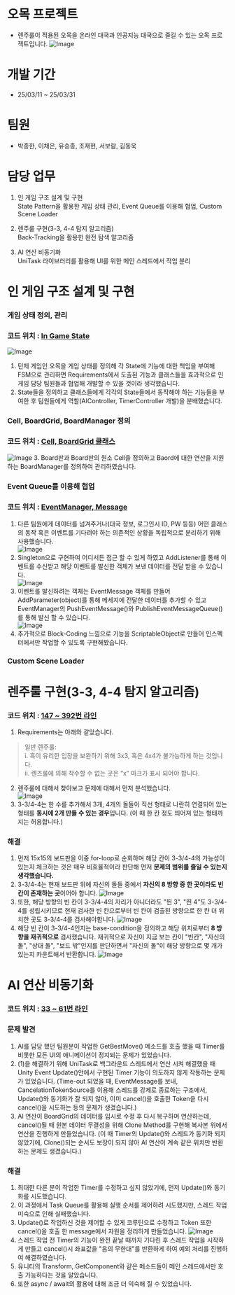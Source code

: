 # 오목 프로젝트
+ 렌주룰이 적용된 오목을 온라인 대국과 인공지능 대국으로 즐길 수 있는 오목 프로젝트입니다.
![Image](https://github.com/user-attachments/assets/783aa0ef-fde4-4d08-bf9f-f75fe660b436)

# 개발 기간
+ 25/03/11 ~ 25/03/31

# 팀원
+ 박종한, 이채은, 유승종, 조재현, 서보람, 김동욱

# 담당 업무
1. 인 게임 구조 설계 및 구현   
  State Pattern을 활용한 게임 상태 관리, Event Queue를 이용해 협업, Custom Scene Loader

2. 렌주룰 구현(3-3, 4-4 탐지 알고리즘)   
  Back-Tracking을 활용한 완전 탐색 알고리즘

3. AI 연산 비동기화   
  UniTask 라이브러리를 활용해 UI를 위한 메인 스레드에서 작업 분리

# 인 게임 구조 설계 및 구현
### 게임 상태 정의, 관리
### 코드 위치 : [In Game State](https://github.com/Omok-Team1/Omok/tree/ParkJongHan/Assets/01.%20Scripts/In%20Game/StateMachine/Game%20States/Game%20Play%20States)

![Image](https://github.com/user-attachments/assets/96348d68-e5d4-45b2-a540-83149de26e20)
1. 턴제 게임인 오목을 게임 상태를 정의해 각 State에 기능에 대한 책임을 부여해 FSM으로 관리하면 Requirements에서 도출된 기능과 클래스들을 효과적으로 인 게임 담당 팀원들과 협업해 개발할 수 있을 것이라 생각했습니다.
2. State들을 정의하고 클래스들에게 각각의 State들에서 동작해야 하는 기능들을 부여한 후 팀원들에게 역할(AIController, TimerController 개발)을 분배했습니다.

### Cell, BoardGrid, BoardManager 정의
### 코드 위치 : [Cell, BoardGrid 클래스](https://github.com/Omok-Team1/Omok/tree/ParkJongHan/Assets/01.%20Scripts/In%20Game/Grid)
![Image](https://github.com/user-attachments/assets/90710652-8e10-4b1a-81fd-6e9978b9cf4c)
3. Board판과 Board판의 원소 Cell을 정의하고 Baord에 대한 연산을 지원하는 BoardManager를 정의하여 관리하였습니다.

### Event Queue를 이용해 협업
### 코드 위치 : [EventManager, Message](https://github.com/Omok-Team1/Omok/tree/ParkJongHan/Assets/01.%20Scripts/Utill/EventQueue)
1. 다른 팀원에게 데이터를 넘겨주거나(대국 정보, 로그인시 ID, PW 등등) 어떤 클래스의 동작 혹은 이벤트를 기다려야 하는 의존적인 상황을 독립적으로 분리하기 위해 사용했습니다.   
![Image](https://github.com/user-attachments/assets/186cd4fe-063e-4892-a4c0-e20c176fc1e8)
2. Singleton으로 구현하여 어디서든 접근 할 수 있게 하였고 AddListener를 통해 이벤트를 수신받고 해당 이벤트를 발신한 객체가 보낸 데이터를 전달 받을 수 있습니다.   
![Image](https://github.com/user-attachments/assets/8596f824-680a-4e9d-b557-18ade3206d57)
3. 이벤트를 발신하려는 객체는 EventMessage 객체를 만들어 AddParameter<T>(object)를 통해 메세지에 전달한 데이터를 추가할 수 있고 EventManager의 PushEventMessage()와 PublishEventMessageQueue()를 통해 발신 할 수 있습니다.   
![Image](https://github.com/user-attachments/assets/7cc5c1f0-c58c-4eea-802a-d459bc4ffbba)
4. 추가적으로 Block-Coding 느낌으로 기능을 ScriptableObject로 만들어 인스펙터에서만 작업할 수 있도록 구현해봤습니다.

### Custom Scene Loader

# 렌주룰 구현(3-3, 4-4 탐지 알고리즘)
### 코드 위치 : [147 ~ 392번 라인](https://github.com/Omok-Team1/Omok/blob/ParkJongHan/Assets/01.%20Scripts/In%20Game/ManagerController/BoardManager.cs#L147)
1. Requirements는 아래와 같았습니다.   
> 일반 렌주룰:   
> i. 흑이 유리한 입장을 보완하기 위해 3x3, 혹은 4x4가 불가능하게 하는 것입니다.   
> ii. 렌즈룰에 의해 착수할 수 없는 곳은 “x” 마크가 표시 되어야 합니다.
2. 렌주룰에 대해서 찾아보고 문제에 대해서 먼저 분석했습니다.   
![Image](https://github.com/user-attachments/assets/5bd9c02b-776f-4e8e-b46b-2beceef0a626)
3. 3-3/4-4는 한 수를 추가해서 3개, 4개의 돌들이 직선 형태로 나란히 연결되어 있는 형태를 **동시에 2개 만들 수 있는 경우**입니다. (이 때 한 칸 정도 띄어져 있는 형태까지는 허용합니다.)

### 해결
1. 먼저 15x15의 보드판을 이중 for-loop로 순회하며 해당 칸이 3-3/4-4의 가능성이 있는지 체크하는 것은 매우 비효율적이라 판단해 먼저 **문제의 범위를 줄일 수 있는지 생각했습니다.**
2. 3-3/4-4는 현재 보드판 위에 자신의 돌들 중에서 **자신의 8 방향 중 한 곳이라도 빈 칸이 존재하는 곳**이어야 합니다.
![Image](https://github.com/user-attachments/assets/0ad15912-66b2-4d90-b84c-70fad6161eeb)
3. 또한, 해당 방향의 빈 칸이 3-3/4-4의 자리가 아니더라도 "띈 3", "띈 4"도 3-3/4-4를 성립시키므로 현재 검사한 빈 칸으로부터 빈 칸이 검출된 방향으로 한 칸 더 위치한 곳도 3-3/4-4를 검사해야합니다.
![Image](https://github.com/user-attachments/assets/50da4458-5451-45b6-ad43-90c6177f326c)
4. 해당 빈 칸이 3-3/4-4인지는 base-condition을 정의하고 해당 위치로부터 **8 방향을 재귀적으로** 검사했습니다. 재귀적으로 자신이 지금 보는 칸이 "빈칸", "자신의 돌", "상대 돌", "보드 밖"인지를 판단하면서 "자신의 돌"이 해당 방향으로 몇 개가 있는지 카운트해서 반환합니다.
![Image](https://github.com/user-attachments/assets/41edabe8-64f4-465b-b67b-4f0b00b91526)

# AI 연산 비동기화
### 코드 위치 : [33 ~ 61번 라인](https://github.com/Omok-Team1/Omok/blob/ebbf28985b4fc2f2e9fbead82d168464d80e6e2b/Assets/01.%20Scripts/In%20Game/ManagerController/OpponentController.cs#L33)
### 문제 발견   
1. AI를 담당 했던 팀원분이 작업한 GetBestMove() 메소드를 호출 했을 때 Timer를 비롯한 모든 UI의 애니메이션이 정지되는 문제가 있었습니다.
2. (1)을 해결하기 위해 UniTask로 백그라운드 스레드에서 연산 시켜 해결했을 때 Unity Event Update()안에서 구현된 Timer 기능이 의도하지 않게 작동하는 문제가 있었습니다.
  (Time-out 되었을 때, EventMessage를 보내, CancelationTokenSource를 이용해 스레드를 강제로 종료하는 구조에서, Update()와 동기화가 잘 되지 않아, 이미 cancel()을 호출한 Token을 다시 cancel()을 시도하는 등의 문제가 생겼습니다.)
3. AI 연산이 BoardGrid의 데이터를 임시로 수정 후 다시 복구하며 연산하는데, cancel()될 때 원본 데이터 무결성을 위해 Clone Method를 구현해 복사본 위에서 연산을 진행하게 만들었습니다.
   (이 때 Timer의 Update()와 스레드가 동기화 되지 않았기에, Clone()되는 순서도 보장이 되지 않아 AI 연산이 계속 같은 위치만 반환하는 문제도 생겼습니다.) 

### 해결
1. 최대한 다른 분이 작업한 Timer를 수정하고 싶지 않았기에, 먼저 Update()와 동기화를 시도했습니다.
2. 이 과정에서 Task Queue를 활용해 실행 순서를 제어하려 시도했지만, 스레드 작업 미숙으로 인해 실패했습니다.
3. Update()로 작업하신 것을 제어할 수 있게 코루틴으로 수정하고 Token 또한 cancel()을 호출 한 message에서 자원을 정리하게 만들었습니다.
![Image](https://github.com/user-attachments/assets/ecd7df82-ff07-40b4-8b22-d40474ccf39e)
4. 스레드 작업 전 Timer의 기능이 완전 끝날 때까지 기다린 후 스레드 작업을 시작하게 만들고 cancel()시 좌표값을 "음의 무한대"를 반환하게 하여 예외 처리를 진행하여 해결하였습니다.
5. 유니티의 Transform, GetComponent와 같은 메소드들이 메인 스레드에서만 호출 가능하다는 것을 알았습니다.
6. 또한 async / await의 활용에 대해 조금 더 익숙해 질 수 있었습니다.
